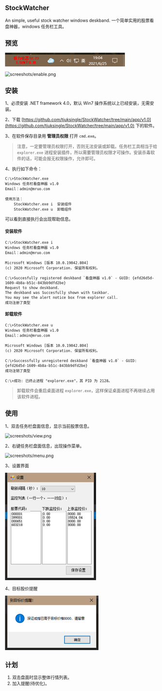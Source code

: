 ## StockWatcher

An simple, useful stock watcher windows deskband. 
一个简单实用的股票看盘神器，windows 任务栏工具。

## 预览

![screeshots/preview.png](screeshots/preview.png)

![screeshots/enable.png](screeshots/enable.png)

## 安装

1、必须安装 .NET framework 4.0，默认 Win7 操作系统以上已经安装，无需安装。

2、下载 [https://github.com/tjuksingle/StockWatcher/tree/main/app/v1.0](https://github.com/tjuksingle/StockWatcher/tree/main/app/v1.0) 下的软件。

3、在软件保存目录用 **管理员权限** 打开 `cmd.exe`。

> 注意，一定要管理员权限打开，否则无法安装或卸载。任务栏工具相当于给 `explorer.exe` 进程安装插件，所以需要管理员权限才可操作。安装杀毒软件的话，可能会报无权限操作，允许即可。

4、执行如下命令：

```
C:\>StockWatcher.exe
Windows 任务栏看盘神器 v1.0
Email：admin@mruo.com

使用方法：
    StockWatcher.exe i  安装组件
    StockWatcher.exe u  卸载组件
```

可以看到直接执行会出现帮助信息。

#### 安装软件

```
C:\>StockWatcher.exe i
Windows 任务栏看盘神器 v1.0
Email：admin@mruo.com

Microsoft Windows [版本 10.0.19042.804]
(c) 2020 Microsoft Corporation. 保留所有权利。

C:\>Succesfully registered deskband `看盘神器 v1.0` - GUID: {efd26d5d-1609-4b8a-b51c-843bb9dfd2be}
Request to show deskband.
The deskband was Succesfully shown with taskbar.
You may see the alert notice box from explorer call.
成功注册了类型
```

#### 卸载软件

```
C:\>StockWatcher.exe u
Windows 任务栏看盘神器 v1.0
Email：admin@mruo.com

Microsoft Windows [版本 10.0.19042.804]
(c) 2020 Microsoft Corporation. 保留所有权利。

C:\>Successfully unregistered deskband `看盘神器 v1.0` - GUID: {efd26d5d-1609-4b8a-b51c-843bb9dfd2be}
成功注销了类型

C:\>成功: 已终止进程 "explorer.exe"，其 PID 为 2128。
```

> 卸载软件会重启桌面进程 `explorer.exe`，这样保证桌面进程不再继续占用该软件进程。

## 使用

1、双击任务栏盘面信息，显示当前股票信息。

![screeshots/view.png](screeshots/view.png)

2、右键任务栏盘面信息，出现操作菜单。

![screeshots/menu.png](screeshots/menu.png)

3、设置界面

![screeshots/setting.png](screeshots/setting.png)

4、目标股价提醒

![screeshots/remind.png](screeshots/remind.png)

## 计划

1. 双击盘面时显示整体行情列表。
2. 加入提醒(待优化)。

